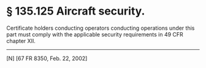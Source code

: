 # § 135.125   Aircraft security.

Certificate holders conducting operators conducting operations under this part must comply with the applicable security requirements in 49 CFR chapter XII.



---

[N] [67 FR 8350, Feb. 22, 2002]




